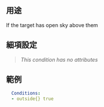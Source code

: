 ## 用途
If the target has open sky above them


## 細項設定
> *This condition has no attributes*


## 範例
```yaml
  Conditions:
  - outside{} true
```